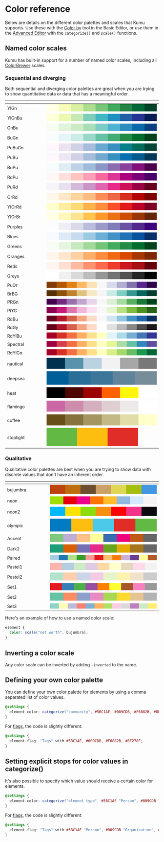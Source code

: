 # Color reference

Below are details on the different color palettes and scales that Kumu supports. Use these with the [Color by](../../guides/decorate.md#color-by) tool in the Basic Editor, or use them in the [Advanced Editor](../../guides/decorate.md#decorate-in-the-advanced-editor) with the `categorize()` and `scale()` functions.

## Named color scales

Kumu has built-in support for a number of named color scales, including all [ColorBrewer](http://bl.ocks.org/mbostock/5577023) scales.

### Sequential and diverging

Both sequential and diverging color palettes are great when you are trying to show quantitative data or data that has a meaningful order.

<table><thead><tr><th width="115.00000000000003"></th><th></th></tr></thead><tbody><tr><td>YlGn</td><td><img src="../../images/colors/ylgn.svg" alt="YlGn" data-size="line"></td></tr><tr><td>YlGnBu</td><td><img src="../../images/colors/ylgnbu.svg" alt="YlGnBu" data-size="line"></td></tr><tr><td>GnBu</td><td><img src="../../images/colors/gnbu.svg" alt="GnBu" data-size="line"></td></tr><tr><td>BuGn</td><td><img src="../../images/colors/bugn.svg" alt="BuGn" data-size="line"></td></tr><tr><td>PuBuGn</td><td><img src="../../images/colors/pubugn.svg" alt="PuBuGn" data-size="line"></td></tr><tr><td>PuBu</td><td><img src="../../images/colors/pubu.svg" alt="PuBu" data-size="line"></td></tr><tr><td>BuPu</td><td><img src="../../images/colors/bupu.svg" alt="BuPu" data-size="line"></td></tr><tr><td>RdPu</td><td><img src="../../images/colors/rdpu.svg" alt="RdPu" data-size="line"></td></tr><tr><td>PuRd</td><td><img src="../../images/colors/purd.svg" alt="PuRd" data-size="line"></td></tr><tr><td>OrRd</td><td><img src="../../images/colors/orrd.svg" alt="OrRd" data-size="line"></td></tr><tr><td>YlOrRd</td><td><img src="../../images/colors/ylorrd.svg" alt="YlOrRd" data-size="line"></td></tr><tr><td>YlOrBr</td><td><img src="../../images/colors/ylorbr.svg" alt="YlOrBr" data-size="line"></td></tr><tr><td>Purples</td><td><img src="../../images/colors/purples.svg" alt="Purples" data-size="line"></td></tr><tr><td>Blues</td><td><img src="../../images/colors/blues.svg" alt="Blues" data-size="line"></td></tr><tr><td>Greens</td><td><img src="../../images/colors/greens.svg" alt="Greens" data-size="line"></td></tr><tr><td>Oranges</td><td><img src="../../images/colors/oranges.svg" alt="Oranges" data-size="line"></td></tr><tr><td>Reds</td><td><img src="../../images/colors/reds.svg" alt="Reds" data-size="line"></td></tr><tr><td>Greys</td><td><img src="../../images/colors/greys.svg" alt="Greys" data-size="line"></td></tr><tr><td>PuOr</td><td><img src="../../images/colors/puor.svg" alt="PuOr" data-size="line"></td></tr><tr><td>BrBG</td><td><img src="../../images/colors/brbg.svg" alt="BrBG" data-size="line"></td></tr><tr><td>PRGn</td><td><img src="../../images/colors/prgn.svg" alt="PRGn" data-size="line"></td></tr><tr><td>PiYG</td><td><img src="../../images/colors/piyg.svg" alt="PiYG" data-size="line"></td></tr><tr><td>RdBu</td><td><img src="../../images/colors/rdbu.svg" alt="RdBu" data-size="line"></td></tr><tr><td>RdGy</td><td><img src="../../images/colors/rdgy.svg" alt="RdGy" data-size="line"></td></tr><tr><td>RdYlBu</td><td><img src="../../images/colors/rdylbu.svg" alt="RdYlBu" data-size="line"></td></tr><tr><td>Spectral</td><td><img src="../../images/colors/spectral.svg" alt="Spectral" data-size="line"></td></tr><tr><td>RdYlGn</td><td><img src="../../images/colors/rdylgn.svg" alt="RdYlGn" data-size="line"></td></tr><tr><td>nautical</td><td><img src="../../images/colors/nautical.svg" alt="nautical" data-size="line"></td></tr><tr><td>deepsea</td><td><img src="../../images/colors/deepsea.svg" alt="deepsea" data-size="line"></td></tr><tr><td>heat</td><td><img src="../../images/colors/heat.svg" alt="heat" data-size="line"></td></tr><tr><td>flamingo</td><td><img src="../../images/colors/flamingo.svg" alt="flamingo" data-size="line"></td></tr><tr><td>coffee</td><td><img src="../../images/colors/coffee.svg" alt="coffee" data-size="line"></td></tr><tr><td>stoplight</td><td><img src="../../images/colors/stoplight.svg" alt="stoplight" data-size="line"></td></tr></tbody></table>

### Qualitative

Qualitative color palettes are best when you are trying to show data with discrete values that don't have an inherent order.

<table><thead><tr><th width="126.00000000000003"></th><th></th></tr></thead><tbody><tr><td>bujumbra</td><td><img src="../../images/colors/bujumbra.svg" alt="bujumbra" data-size="line"></td></tr><tr><td>neon</td><td><img src="../../images/colors/neon.svg" alt="neon" data-size="line"></td></tr><tr><td>neon2</td><td><img src="../../images/colors/neon2.svg" alt="neon2" data-size="line"></td></tr><tr><td>olympic</td><td><img src="../../images/colors/olympic.svg" alt="olympic" data-size="line"></td></tr><tr><td>Accent</td><td><img src="../../images/colors/accent.svg" alt="Accent" data-size="line"></td></tr><tr><td>Dark2</td><td><img src="../../images/colors/dark2.svg" alt="Dark2" data-size="line"></td></tr><tr><td>Paired</td><td><img src="../../images/colors/paired.svg" alt="Paired" data-size="line"></td></tr><tr><td>Pastel1</td><td><img src="../../images/colors/pastel1.svg" alt="Pastel1" data-size="line"></td></tr><tr><td>Pastel2</td><td><img src="../../images/colors/pastel2.svg" alt="Pastel2" data-size="line"></td></tr><tr><td>Set1</td><td><img src="../../images/colors/set1.svg" alt="Set1" data-size="line"></td></tr><tr><td>Set2</td><td><img src="../../images/colors/set2.svg" alt="Set2" data-size="line"></td></tr><tr><td>Set3</td><td><img src="../../images/colors/set3.svg" alt="Set3" data-size="line"></td></tr></tbody></table>

Here's an example of how to use a named color scale:

```scss
element {
  color: scale("net worth", bujumbra);
}
```

## Inverting a color scale

Any color scale can be inverted by adding `-inverted` to the name.

## Defining your own color palette

You can define your own color palette for elements by using a comma separated list of color values.

```scss
@settings {
  element-color: categorize("community", #5BC1AE, #009CDB, #F6882B, #8E278F)
}
```

For [flags](../../guides/flags.md), the code is slightly different:

```scss
@settings {
  element-flag: "Tags" with #5BC1AE, #009CDB, #F6882B, #8E278F;
}
```

## Setting explicit stops for color values in categorize()

It's also possible to specify which value should receive a certain color for elements.

```scss
@settings {
  element-color: categorize("element type", #5BC1AE "Person", #009CDB "Organization", #F6882B "Region")
}
```

For [flags](../../guides/flags.md), the code is slightly different:

```scss
@settings {
  element-flag: "Tags" with #5BC1AE "Person", #009CDB "Organization", #F6882B "Region;
}
```
